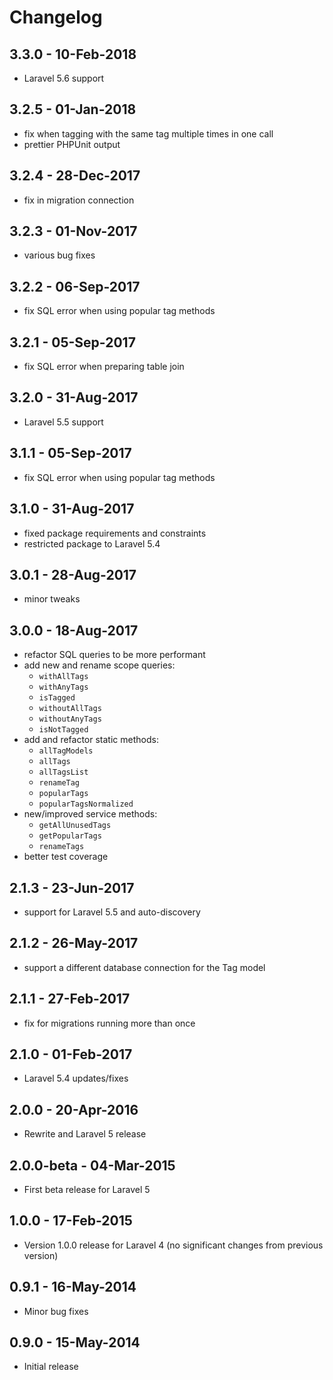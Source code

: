 # Changelog

## 3.3.0 - 10-Feb-2018

- Laravel 5.6 support


## 3.2.5 - 01-Jan-2018

- fix when tagging with the same tag multiple times in one call
- prettier PHPUnit output


## 3.2.4 - 28-Dec-2017

- fix in migration connection


## 3.2.3 - 01-Nov-2017

- various bug fixes


## 3.2.2 - 06-Sep-2017

- fix SQL error when using popular tag methods


## 3.2.1 - 05-Sep-2017

- fix SQL error when preparing table join


## 3.2.0 - 31-Aug-2017

- Laravel 5.5 support


## 3.1.1 - 05-Sep-2017

- fix SQL error when using popular tag methods


## 3.1.0 - 31-Aug-2017

- fixed package requirements and constraints
- restricted package to Laravel 5.4


## 3.0.1 - 28-Aug-2017

- minor tweaks


## 3.0.0 - 18-Aug-2017

- refactor SQL queries to be more performant
- add new and rename scope queries:
    - `withAllTags`
    - `withAnyTags`
    - `isTagged`
    - `withoutAllTags`
    - `withoutAnyTags`
    - `isNotTagged`
- add and refactor static methods:
    - `allTagModels`
    - `allTags`
    - `allTagsList`
    - `renameTag`
    - `popularTags`
    - `popularTagsNormalized`
- new/improved service methods:
    - `getAllUnusedTags`
    - `getPopularTags`
    - `renameTags`
- better test coverage


## 2.1.3 - 23-Jun-2017

- support for Laravel 5.5 and auto-discovery


## 2.1.2 - 26-May-2017

- support a different database connection for the Tag model


## 2.1.1 - 27-Feb-2017

- fix for migrations running more than once


## 2.1.0 - 01-Feb-2017

- Laravel 5.4 updates/fixes


## 2.0.0 - 20-Apr-2016

- Rewrite and Laravel 5 release


## 2.0.0-beta - 04-Mar-2015

- First beta release for Laravel 5


## 1.0.0 - 17-Feb-2015

- Version 1.0.0 release for Laravel 4 (no significant changes from previous version)


## 0.9.1 - 16-May-2014

- Minor bug fixes


## 0.9.0 - 15-May-2014

- Initial release
